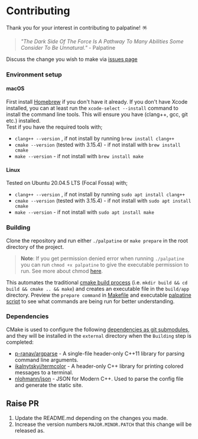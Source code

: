 # Contributing 

Thank you for your interest in contributing to palpatine! 🪅

> _"The Dark Side Of The Force Is A Pathway To Many Abilities Some Consider To Be Unnatural."_ - Palpatine

Discuss the change you wish to make via [issues page](https://github.com/batunpc/palpatine/issues)

### Environment setup

#### macOS
First install [Homebrew](https://brew.sh/) if you don't have it already. 
If you don't have Xcode installed, you can at least run the `xcode-select --install` command to install the command line tools. This will ensure you have (clang++, gcc, git etc.) installed.\
Test if you have the required tools with;
- `clang++ --version` , if not install by running `brew install clang++`
- `cmake --version` (tested with 3.15.4) - if not install with `brew install cmake`
- `make --version` - if not install with `brew install make`

#### Linux
Tested on Ubuntu 20.04.5 LTS (Focal Fossa) with;
- `clang++ --version` , if not install by running `sudo apt install clang++`
- `cmake --version` (tested with 3.15.4) - if not install with `sudo apt install cmake`
- `make --version` - if not install with `sudo apt install make`



### Building

Clone the repository and run either `./palpatine` or `make prepare` in the root directory of the project. 
> **Note**: If you get permission denied error when running `./palpatine` you can run `chmod +x palpatine` to give the executable permission to run. See more about chmod [here](https://www.howtogeek.com/437958/how-to-use-the-chmod-command-on-linux/).

This automates the traditional [cmake build process](https://cmake.org/cmake/help/latest/manual/cmake.1.html#generate-a-project-buildsystem) (i.e. `mkdir build && cd build && cmake .. && make`) and creates an executable file in the `build/app` directory. Preview the `prepare command` in [Makefile](https://github.com/batunpc/palpatine/blob/90dcb1c5898e44229b10c86253b458894855f6de/Makefile#L4) and executable [palpatine script](https://github.com/batunpc/palpatine/blob/main/palpatine) to see what commands are being run for better understanding.


### Dependencies
CMake is used to configure the following [dependencies as git submodules](https://github.com/batunpc/palpatine/blob/main/.gitmodules), and they will be installed in the `external` directory when the `Building` step is completed:
- [p-ranav/argparse](https://github.com/p-ranav/argparse) - A single-file header-only C++11 library for parsing command line arguments.
- [ikalnytskyi/termcolor](https://github.com/ikalnytskyi/termcolor) - A header-only C++ library for printing colored messages to a terminal.
- [nlohmann/json](https://github.com/nlohmann/json) - JSON for Modern C++. Used to parse the config file and generate the static site.


## Raise PR

1. Update the README.md depending on the changes you made.
2. Increase the version numbers `MAJOR.MINOR.PATCH` that this change will be released as. 

